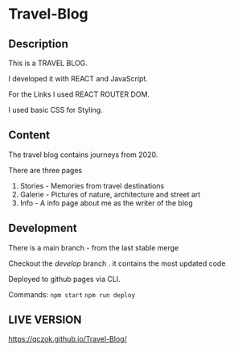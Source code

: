 # Travel-Blog

## Description
This is a TRAVEL BLOG.

I developed it with REACT and JavaScript.

For the Links I used REACT ROUTER DOM.

I used basic CSS for Styling.

## Content
The travel blog contains journeys from 2020.

There are three pages

1) Stories - Memories from travel destinations
2) Galerie - Pictures of nature, architecture and street art
3) Info - A info page about me as the writer of the blog

## Development
There is a main branch - from the last stable merge

Checkout the *develop* branch . it contains the most updated code

Deployed to github pages via CLI.

Commands:
`npm start`
`npm run deploy`


## LIVE VERSION
https://qczok.github.io/Travel-Blog/
